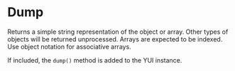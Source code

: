 Dump
====

Returns a simple string representation of the object or array. Other types of
objects will be returned unprocessed. Arrays are expected to be indexed. Use
object notation for associative arrays.

If included, the `dump()` method is added to the YUI instance.
